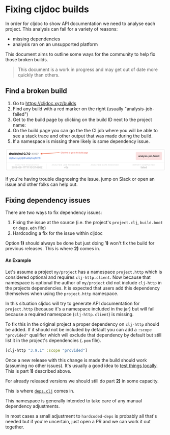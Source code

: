 # Fixing cljdoc builds

In order for cljdoc to show API documentation we need to analyse each project. This analysis can fail for a variety of reasons:

- missing dependencies 
- analysis ran on an unsupported platform

This document aims to outline some ways for the community to help fix those broken builds. 

> This document is a work in progress and may get out of date more quickly than others.

## Find a broken build

1. Go to https://cljdoc.xyz/builds
2. Find any build with a red marker on the right (usually "analysis-job-failed")
3. Get to the build page by clicking on the build ID next to the project name: 
4. On the build page you can go the the CI job where you will be  able to see a stack trace and other output that was made during the build.
5. If a namespace is missing there likely is some dependency issue. 

![getting to the build page](assets/build-info.png)

If you're having trouble diagnosing the issue, jump on Slack or open an issue and other folks can help out. 


## Fixing dependency issues

There are two ways to fix dependency issues:

1. Fixing the issue at the source (i.e. the project's `project.clj`, `build.boot` or `deps.edn` file) 
2. Hardcoding a fix for the issue within cljdoc 

Option **1)** should always be done but just doing **1)** won't fix the build for previous releases. This is where **2)** comes in.

#### An Example

Let's assume a project `my/project` has a namespace `project.http` which is considered optional and requires `clj-http.client`. 
Now because that namespace is optional the author of `my/project` did not include `clj-http` in the projects dependencies. It is expected that users add this dependency themselves when using the `project.http` namespace. 

In this situation cljdoc will try to generate API documentation for `project.http` (because it's a namespace included in the jar) but will fail because a required namespace (`clj-http.client`) is missing. 

To fix this in the original project a proper dependency on `clj-http` should be added. If it should not be included by default you can add a `:scope "provided"` qualifier which will exclude that dependency by default but still list it in the project's dependencies (`.pom` file).

```clj
[clj-http "3.9.1" :scope "provided"]
```

Once a new release with this change is made the build should work (assuming no other issues). It's usually a good idea to [test things locally](https://github.com/cljdoc/cljdoc/blob/master/doc/running-cljdoc-locally.md). This is part **1)** described above. 

For already released versions we should still do part **2)** in some capacity.

This is where [`deps.clj`](https://github.com/cljdoc/cljdoc/blob/master/modules/shared-utils/src/cljdoc/util/deps.clj) comes in. 

This namespace is generally intended to take care of any manual dependency adjustments.

In most cases a small adjustment to `hardcoded-deps` is probably all that's needed but if you're uncertain, just open a PR and we can work it out together. 
